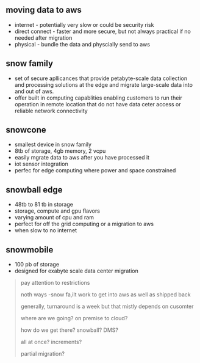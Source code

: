 ##  moving data to aws

- internet - potentially very slow or could be security risk
- direct connect - faster and more secure, but not always practical if no needed after migration
- physical - bundle the data and physcially send to aws

## snow family

- set of secure apllicances that provide petabyte-scale data collection and processing solutions at the edge and migrate large-scale data into and out of aws.
- offer built in computing capablities enabling customers to run their operation in remote location that do not have data ceter access or reliable network connectivity

## snowcone

- smallest device in snow family
- 8tb of storage, 4gb memory, 2 vcpu
- easily mgrate data to aws after you have processed it
- iot sensor integration
- perfec for edge computing where power and space constrained

## snowball edge

- 48tb to 81 tb in storage
- storage, compute and gpu flavors
- varying amount of cpu and ram
- perfect for off the grid computing or a migration to aws
- when slow to no internet

## snowmobile

- 100 pb of storage
- designed for exabyte scale data center migration

> pay attention to restrictions
>
> noth ways -snow fa,ilt work to get into aws as well as shipped back
>
> generally, turnaround is a week but that mistly depends on cusomter
>
> where are we going? on premise to cloud?
>
> how do we get there? snowball? DMS?
>
> all at once? increments?
>
> partial migration?
> 